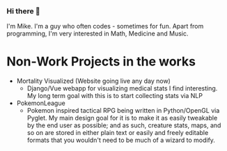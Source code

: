 ### Hi there 👋

I'm Mike. I'm a guy who often codes - sometimes for fun.
Apart from programming, I'm very interested in Math, Medicine and Music.

# Non-Work Projects in the works 

- Mortality Visualized (Website going live any day now)
    - Django/Vue webapp for visualizing medical stats I find interesting. My long term goal with this is to start collecting stats via NLP 
- PokemonLeague 
    - Pokemon inspired tactical RPG being written in Python/OpenGL via Pyglet. My main design goal for it is to make it as easily tweakable by the end user as possible; and as such, creature stats, maps, and so on are stored in either plain text or easily and freely editable formats that you wouldn't need to be much of a wizard to modify.


<!--
**Themichaelreimer/Themichaelreimer** is a ✨ _special_ ✨ repository because its `README.md` (this file) appears on your GitHub profile.

Here are some ideas to get you started:

- 🔭 I’m currently working on ...
- 🌱 I’m currently learning ...
- 👯 I’m looking to collaborate on ...
- 🤔 I’m looking for help with ...
- 💬 Ask me about ...
- 📫 How to reach me: ...
- 😄 Pronouns: ...
- ⚡ Fun fact: ...
-->
